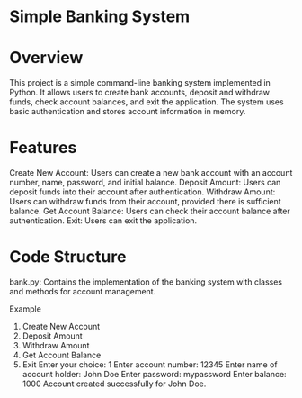 # Simple Banking System

# Overview
This project is a simple command-line banking system implemented in Python. It allows users to create bank accounts, deposit and withdraw funds, check account balances, and exit the application. The system uses basic authentication and stores account information in memory.

# Features
Create New Account: Users can create a new bank account with an account number, name, password, and initial balance.
Deposit Amount: Users can deposit funds into their account after authentication.
Withdraw Amount: Users can withdraw funds from their account, provided there is sufficient balance.
Get Account Balance: Users can check their account balance after authentication.
Exit: Users can exit the application.

# Code Structure
bank.py: Contains the implementation of the banking system with classes and methods for account management.

Example

1. Create New Account
2. Deposit Amount
3. Withdraw Amount
4. Get Account Balance
5. Exit
Enter your choice: 1
Enter account number: 12345
Enter name of account holder: John Doe
Enter password: mypassword
Enter balance: 1000
Account created successfully for John Doe.
